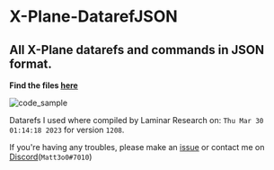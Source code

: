 # X-Plane-DatarefJSON

## All **X-Plane datarefs** and **commands** in **JSON** format.

**Find the files [here](https://github.com/duvbolone/X-Plane-DatarefJSON/tree/main/json_files)**

![code_sample](https://matt3o0.vercel.app/projects/xpdrefjson/code_sample.png)

Datarefs I used where compiled by Laminar Research on: `Thu Mar 30 01:14:18 2023` for version `1208`.

If you're having any troubles, please make an [issue](https://github.com/duvbolone/X-Plane-DatarefJSON/issues) or contact me on [Discord](https://discord.com/users/668874138160594985)(`Matt3o0#7010`)
